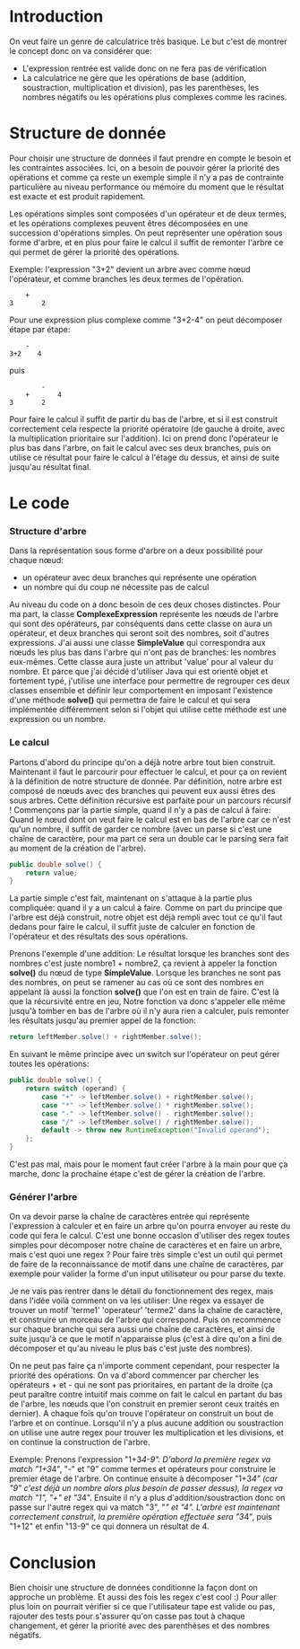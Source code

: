 ﻿# Introduction
On veut faire un genre de calculatrice très basique. Le but c'est de montrer le concept donc on va considérer que:
- L'expression rentrée est valide donc on ne fera pas de vérification
- La calculatrice ne gère que les opérations de base (addition, soustraction, multiplication et division), pas les parenthèses, les nombres négatifs ou les opérations plus complexes comme les racines.
# Structure de donnée
Pour choisir une structure de données il faut prendre en compte le besoin et les contraintes associées. Ici, on a besoin de pouvoir gérer la priorité des opérations et comme ça reste un exemple simple il n'y a pas de contrainte particulière au niveau performance ou mémoire du moment que le résultat est exacte et est produit rapidement.

Les opérations simples sont composées d'un opérateur et de deux termes, et les opérations complexes peuvent êtres décomposées en une succession d'opérations simples.
On peut représenter une opération sous forme d'arbre, et en plus pour faire le calcul il suffit de remonter l'arbre ce qui permet de gérer la priorité des opérations.

Exemple: l'expression "3+2" devient un arbre avec comme nœud l'opérateur, et comme branches les deux termes de l'opération.
			
		+
	3		2
Pour une expression plus complexe comme "3+2-4" on peut décomposer étape par étape:

		-
	3+2	   4
  puis
	
			-
		+	    4
	3		2
Pour faire le calcul il suffit de partir du bas de l'arbre, et si il est construit correctement cela respecte la priorité opératoire (de gauche à droite, avec la multiplication prioritaire sur l'addition). Ici on prend donc l'opérateur le plus bas dans l'arbre, on fait le calcul avec ses deux branches, puis on utilise ce résultat pour faire le calcul à l'étage du dessus, et ainsi de suite jusqu'au résultat final.

# Le code
### Structure d'arbre
Dans la représentation sous forme d'arbre on a deux possibilité pour chaque nœud:
- un opérateur avec deux branches qui représente une opération
- un nombre qui du coup ne nécessite pas de calcul

Au niveau du code on a donc besoin de ces deux choses distinctes. Pour ma part, la classe __ComplexeExpression__ représente les nœuds de l'arbre qui sont des opérateurs, par conséquents dans cette classe on aura un opérateur, et deux branches qui seront soit des nombres, soit d'autres expressions.
J'ai aussi une classe __SimpleValue__ qui correspondra aux nœuds les plus bas dans l'arbre qui n'ont pas de branches: les nombres eux-mêmes. Cette classe aura juste un attribut 'value' pour al valeur du nombre.
Et parce que j'ai décidé d'utiliser Java qui est orienté objet et fortement typé, j'utilise une interface pour permettre de regrouper ces deux classes ensemble et définir leur comportement en imposant l'existence d'une méthode __solve()__ qui permettra de faire le calcul et qui sera implémentée différemment selon si l'objet qui utilise cette méthode est une expression ou un nombre.
### Le calcul
Partons d'abord du principe qu'on a déjà notre arbre tout bien construit. Maintenant il faut le parcourir pour effectuer le calcul, et pour ça on revient à la définition de notre structure de donnée.
Par définition, notre arbre est composé de nœuds avec des branches qui peuvent eux aussi êtres des sous arbres. Cette définition récursive est parfaite pour un parcours récursif !
Commençons par la partie simple, quand il n'y a pas de calcul à faire: Quand le nœud dont on veut faire le calcul est en bas de l'arbre car ce n'est qu'un nombre, il suffit de garder ce nombre (avec un parse si c'est une chaîne de caractère, pour ma part ce sera un double car le parsing sera fait au moment de la création de l'arbre).
```java
public double solve() {  
    return value;  
}
```
La partie simple c'est fait, maintenant on s'attaque à la partie plus compliquée: quand il y a un calcul à faire. Comme on part du principe que l'arbre est déjà construit, notre objet est déjà rempli avec tout ce qu'il faut dedans pour faire le calcul, il suffit juste de calculer en fonction de l'opérateur et des résultats des sous opérations.

Prenons l'exemple d'une addition:
Le résultat lorsque les branches sont des nombres c'est juste nombre1 + nombre2, ça revient à appeler la fonction __solve()__ du nœud de type __SimpleValue__.
Lorsque les branches ne sont pas des nombres, on peut se ramener au cas où ce sont des nombres en appelant là aussi la fonction __solve()__ que l'on est en train de faire. 
C'est là que la récursivité entre en jeu, Notre fonction va donc s'appeler elle même jusqu'à tomber en bas de l'arbre où il n'y aura rien a calculer, puis remonter les résultats jusqu'au premier appel de la fonction:
```java
return leftMember.solve() + rightMember.solve();
```
En suivant le même principe avec un switch sur l'opérateur on peut gérer toutes les opérations:
```java
public double solve() {  
    return switch (operand) {  
        case "+" -> leftMember.solve() + rightMember.solve();  
        case "*" -> leftMember.solve() * rightMember.solve();  
        case "-" -> leftMember.solve() - rightMember.solve();  
        case "/" -> leftMember.solve() / rightMember.solve();  
        default -> throw new RuntimeException("Invalid operand");  
    };  
}
```
C'est pas mal, mais pour le moment faut créer l'arbre à la main pour que ça marche, donc la prochaine étape c'est de gérer la création de l'arbre.
### Générer l'arbre
On va devoir parse la chaîne de caractères entrée qui représente l'expression à calculer et en faire un arbre qu'on pourra envoyer au reste du code qui fera le calcul.
C'est une bonne occasion d'utiliser des regex toutes simples pour décomposer notre chaîne de caractères et en faire un arbre, mais c'est quoi une regex ? Pour faire très simple c'est un outil qui permet de faire de la reconnaissance de motif dans une chaîne de caractères, par exemple pour valider la forme d'un input utilisateur ou pour parse du texte.

Je ne vais pas rentrer dans le détail du fonctionnement des regex, mais dans l'idée voilà comment on va les utiliser:
Une regex va essayer de trouver un motif 'terme1' 'operateur' 'terme2' dans la chaîne de caractère, et construire un morceau de l'arbre qui correspond. Puis on recommence sur chaque branche qui sera aussi une chaîne de caractères, et ainsi de suite jusqu'à ce que le motif n'apparaisse plus (c'est à dire qu'on a fini de décomposer et qu'au niveau le plus bas c'est juste des nombres).

On ne peut pas faire ça n'importe comment cependant, pour respecter la priorité des opérations. On va d'abord commencer par chercher les opérateurs + et - qui ne sont pas prioritaires, en partant de la droite (ça peut paraître contre intuitif mais comme on fait le calcul en partant du bas de l'arbre, les nœuds que l'on construit en premier seront ceux traités en dernier). A chaque fois qu'on trouve l'opérateur on construit un bout de l'arbre et on continue.
Lorsqu'il n'y a plus aucune addition ou soustraction on utilise une autre regex pour trouver les multiplication et les divisions, et on continue la construction de l'arbre.

Exemple: Prenons l'expression "1+3*4-9". 
D'abord la première regex va match "1+3*4", "-" et "9" comme termes et opérateurs pour construire le premier étage de l'arbre. On continue ensuite à décomposer "1+3*4" (car "9" c'est déjà un nombre alors plus besoin de passer dessus), la regex va match "1", "+" et "3*4".
Ensuite il n'y a plus d'addition/soustraction donc on passe sur l'autre regex qui va match "3", "*" et "4". L'arbre est maintenant correctement construit, la première opération effectuée sera "3*4", puis "1+12" et enfin "13-9" ce qui donnera un résultat de 4.

# Conclusion
Bien choisir une structure de données conditionne la façon dont on approche un problème. Et aussi des fois les regex c'est cool :)
Pour aller plus loin on pourrait vérifier si ce que l'utilisateur tape est valide ou pas, rajouter des tests pour s'assurer qu'on casse pas tout à chaque changement, et gérer la priorité avec des parenthèses et des nombres négatifs.

